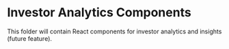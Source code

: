 # Investor Analytics Components

This folder will contain React components for investor analytics and insights (future feature). 